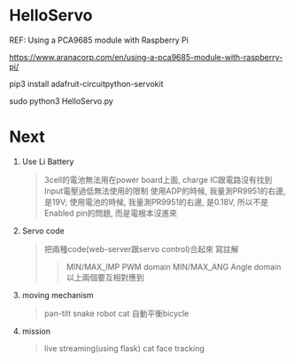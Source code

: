 # HelloServo


REF: Using a PCA9685 module with Raspberry Pi

https://www.aranacorp.com/en/using-a-pca9685-module-with-raspberry-pi/

pip3 install adafruit-circuitpython-servokit

sudo python3 HelloServo.py 

# Next 
1. Use Li Battery
    > 3cell的電池無法用在power board上面, charge IC跟電路沒有找到Input電壓過低無法使用的限制
    > 使用ADP的時候, 我量測PR9951的右邊, 是19V; 使用電池的時候, 我量測PR9951的右邊, 是0.18V, 所以不是Enabled pin的問題, 而是電根本沒進來
2. Servo code
    > 把兩種code(web-server跟servo control)合起來
    > 寫註解
    >>MIN/MAX_IMP PWM domain
    >>MIN/MAX_ANG Angle domain
    >>以上兩個要互相對應到
3. moving mechanism
    > pan-tilt 
    > snake
    > robot cat
    > 自動平衡bicycle
4. mission
    > live streaming(using flask)
    > cat face tracking
